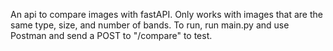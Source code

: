 An api to compare images with fastAPI. Only works with images that are the same type, size, and number of bands. To run, run main.py and use Postman and send a POST to "/compare"  to test.
